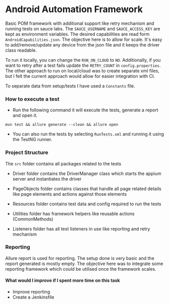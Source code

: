 <h1 align="left"> Android Automation Framework </h1>

Basic POM framework with additional support like retry mechanism and running tests on sauce labs. The `SAUCE_USERNAME` and `SAUCE_ACCESS_KEY` are kept as environment variables. The desired capabilities are read form `AndroidCapabilities.json`. The objective here is to allow for scale. It's easy to add/remove/update any device from the json file and it keeps the driver class readable.

To run it locally, you can change the `RUN_ON_CLOUD` to `NO`. Additionally, if you want to retry after a test fails update the `RETRY_COUNT` in `config.properties`. The other approach to run on local/cloud was to create separate xml files, but I felt the current approach would allow for easier integration with CI.

To separate data from setup/tests I have used a `Constants` file.

<h3 align="left"> How to execute a test </h3>

* Run the following command it will execute the tests, generate a report and open it.

~~~
mvn test && allure generate --clean && allure open
~~~

* You can also run the tests by selecting `RunTests.xml` and running it using the TestNG runner.

<h3 align="left"> Project Structure </h3>

The `src` folder contains all packages related to the tests

* Driver folder contains the DriverManager class which starts the appium server and instantiates the driver

* PageObjects folder contains classes that handle all page related details like page elements and actions against those elements

* Resources folder contains test data and config required to run the tests

* Utilities folder has framework helpers like reusable actions (CommonMethods) 

* Listeners folder has all test listeners in use like reporting and retry mechanism 


<h3 align="left"> Reporting </h3>

Allure report is used for reporting. The setup done is very basic and the report generated is mostly empty. The objective here was to integrate some reporting framework which could be utilised once the framework scales.

<h4 align="left"> What would I improve if I spent more time on this task </h4>

* Improve reporting 
* Create a Jenkinsfile
